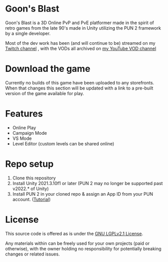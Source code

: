 # Goon's Blast

Goon's Blast is a 3D Online PvP and PvE platformer made in the spirit of retro games from the late 90's made in Unity utilizing the PUN 2 framework by a single developer.

Most of the dev work has been (and will continue to be) streamed on my [Twitch channel](https://twitch.tv/mr_goonandwatch) , with the VODs all archived on [my YouTube VOD channel](https://www.youtube.com/watch?v=wyx6nvVeAF4&list=PLyC5C5slUbM5iXDfiD2rFdnQhz6a-DAoD&index=1)

# Download the game

Currently no builds of this game have been uploaded to any storefronts. When that changes this section will be updated with a link to a pre-built version of the game available for play.

# Features

* Online Play
* Campaign Mode
* VS Mode
* Level Editor (custom levels can be shared online)

# Repo setup

1. Clone this repository
2. Install Unity 2021.3.10f1 or later (PUN 2 may no longer be supported past v2022.* of Unity)
3. Install PUN 2 in your cloned repo & assign an App ID from your PUN account. ([Tutorial](https://doc.photonengine.com/pun/v2/demos-and-tutorials/pun-basics-tutorial/intro))

# License

This source code is offered as is under the [GNU LGPLv2.1 License](https://www.gnu.org/licenses/old-licenses/lgpl-2.1.en.html).

Any materials within can be freely used for your own projects (paid or otherwise), with the owner holding no responsibility for potentially breaking changes or related issues.
